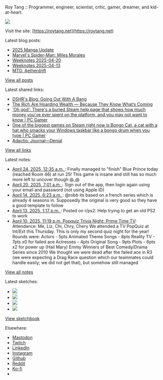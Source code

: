 Roy Tang :: Programmer, engineer, scientist, critic, gamer, dreamer, and kid-at-heart.

![](https://roytang.net/static/img/profile.jpg)

Visit the site: [https://roytang.net](https://roytang.net)

Latest blog posts:

- [2025 Manga Update](https://roytang.net/2025/04/2025-manga-update/)
- [Marvel&#x27;s Spider-Man: Miles Morales](https://roytang.net/2025/04/miles-morales/)
- [Weeknotes 2025-04-20](https://roytang.net/2025/04/weeknotes-04-20/)
- [Weeknotes 2025-04-13](https://roytang.net/2025/04/weeknotes-04-13/)
- [MTG: Aetherdrift](https://roytang.net/2025/04/mtg-aetherdrift/)

[View all posts](https://roytang.net/blog)

Latest shared links:

- [DSHR&#x27;s Blog: Going Out With A Bang](https://roytang.net/2025/04/ed8faf0d531aeb71fe2d48ac1d583ebf/)
- [The Rich Are Hoarding Wealth — Because They Know What’s Coming](https://roytang.net/2025/04/f9a67136c118406b65ff3cd0edfad3bb/)
- [&#x27;Oh god&#x27;: There&#x27;s a buried Steam help page that shows how much money you&#x27;ve ever spent on the platform, and you may not want to know | PC Gamer](https://roytang.net/2025/04/a1e7cab72d07180a3583e82c44714af0/)
- [One of the biggest games on Steam right now is Bongo Cat, a cat with a hat who smacks your Windows taskbar like a bongo drum when you type | PC Gamer](https://roytang.net/2025/04/7ed2b6de7f6b647a03c10db73a8b0c9f/)
- [Adactio: Journal—Denial](https://roytang.net/2025/04/431f04730343449499707f5fa4558cc8/)

[View all links](https://roytang.net/links)

Latest notes:

- [April 24, 2025, 12:35 a.m. ](https://roytang.net/2025/04/114388248772142277/): Finally managed to &quot;finish&quot; Blue Prince today (reached Room 46) at run 25! This game is insane and still has so much more left to uncover though @_@
- [April 20, 2025, 7:01 a.m. ](https://roytang.net/2025/04/mo05jvj/): Sign out of the app, then login again using your email and password (not using Apple ID)
- [April 14, 2025, 6:23 a.m. ](https://roytang.net/2025/04/114332992977764366/): @robb its based on a french series which is already 4 seasons in. Supposedly the original is very good so they have a good template to follow
- [April 13, 2025, 1:17 p.m. ](https://roytang.net/2025/04/1jy0bfh/): Posted on r/ps2: Help trying to get an old PS2 to work
- [April 10, 2025, 11:19 p.m. Popquiz Trivia Night: Prime Time TV](https://roytang.net/2025/04/popquiz-tv/): Attendance: Me, Liz, Chi, Chry, Chery We attended a TV PopQuiz at Int/Ext this Thursday. This is only my second quiz night for the year! Rounds were: Actors - 5pts Animated Theme Songs - 8pts Reality TV - 7pts x0 for failed ace Actresses - 4pts Original Song - 9pts Plots - 6pts x2 for power up (Hail Mary) Emmy Winners of Best Comedy/Drama Series since 2010 We thought we were dead after the failed ace in R3 (we were expecting a Drag Race question which our teammates could handle easily; we did not get that), but somehow still managed

[View all notes](https://roytang.net/notes)

Latest sketches:


- ![](https://roytang.net/media/cache/32/e6/32e6bccc49e8369f7e33d4b393e24821.jpg)
- ![](https://roytang.net/media/cache/6d/bb/6dbb65d9198fe1692eed00385ef079c4.jpg)
- ![](https://roytang.net/media/cache/55/78/5578c142afd534e31f9723865e041b14.jpg)
- ![](https://roytang.net/media/cache/ab/48/ab48f5f9b0480e3f07e72a0a6795f014.jpg)

[View sketchbook](https://roytang.net/albums/sketchbook)


Elsewhere:

- [Mastodon](https://indieweb.social/@roytang)
- [Twitch](https://twitch.tv/twitchyroy)
- [LinkedIn](https://www.linkedin.com/in/roytang)
- [Instagram](https://instagram.com/roytang0400)
- [Github](https://github.com/roytang)
- [Reddit](https://reddit.com/u/hungryroy)
- [Ko-fi](https://ko-fi.com/roytang)
- [](mailto:hello@roytang.net)